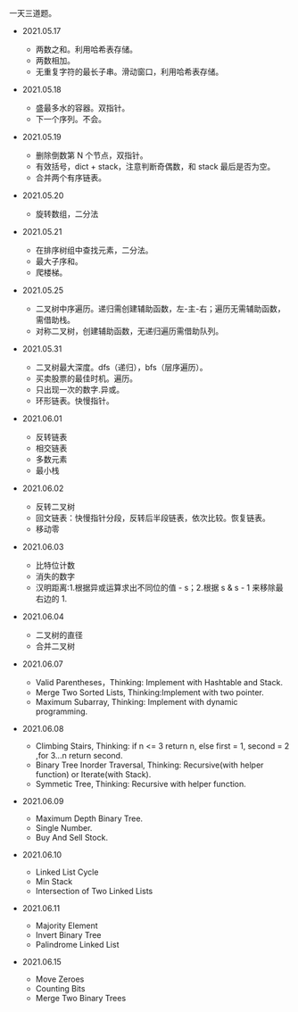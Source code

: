 一天三道题。

* 2021.05.17
  * 两数之和。利用哈希表存储。
  * 两数相加。
  * 无重复字符的最长子串。滑动窗口，利用哈希表存储。


* 2021.05.18
  * 盛最多水的容器。双指针。
  * 下一个序列。不会。

* 2021.05.19
  * 删除倒数第 N 个节点，双指针。
  * 有效括号，dict + stack，注意判断奇偶数，和 stack 最后是否为空。
  * 合并两个有序链表。


* 2021.05.20
  * 旋转数组，二分法

* 2021.05.21
  * 在排序树组中查找元素，二分法。
  * 最大子序和。
  * 爬楼梯。

* 2021.05.25
  * 二叉树中序遍历。递归需创建辅助函数，左-主-右；遍历无需辅助函数，需借助栈。
  * 对称二叉树，创建辅助函数，无递归遍历需借助队列。

* 2021.05.31
  * 二叉树最大深度。dfs（递归），bfs（层序遍历）。
  * 买卖股票的最佳时机。遍历。
  * 只出现一次的数字.异或。
  * 环形链表。快慢指针。

* 2021.06.01
  * 反转链表
  * 相交链表
  * 多数元素
  * 最小栈
* 2021.06.02
  * 反转二叉树
  * 回文链表：快慢指针分段，反转后半段链表，依次比较。恢复链表。
  * 移动零
* 2021.06.03
  * 比特位计数
  * 消失的数字
  * 汉明距离:1.根据异或运算求出不同位的值 - s；2.根据 s & s - 1 来移除最右边的 1.
* 2021.06.04
  * 二叉树的直径
  * 合并二叉树
* 2021.06.07
  * Valid Parentheses，Thinking: Implement with Hashtable and Stack.
  * Merge Two Sorted Lists, Thinking:Implement with two pointer.
  * Maximum Subarray, Thinking: Implement with dynamic programming.
* 2021.06.08
  * Climbing Stairs, Thinking: if n <= 3 return n, else first = 1, second = 2 ,for 3...n return second.
  * Binary Tree Inorder Traversal, Thinking: Recursive(with helper function) or Iterate(with Stack).
  * Symmetic Tree, Thinking: Recursive with helper function.
* 2021.06.09
  * Maximum Depth Binary Tree.
  * Single Number.
  * Buy And Sell Stock.
* 2021.06.10
  * Linked List Cycle
  * Min Stack
  * Intersection of Two Linked Lists

* 2021.06.11
  * Majority Element
  * Invert Binary Tree
  * Palindrome Linked List

* 2021.06.15
  * Move Zeroes
  * Counting Bits
  * Merge Two Binary Trees




